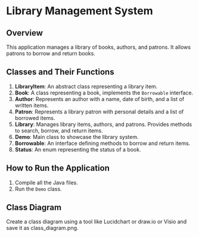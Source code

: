 # Library Management System

## Overview
This application manages a library of books, authors, and patrons. It allows patrons to borrow and return books.

## Classes and Their Functions
1. **LibraryItem**: An abstract class representing a library item.
2. **Book**: A class representing a book, implements the `Borrowable` interface.
3. **Author**: Represents an author with a name, date of birth, and a list of written items.
4. **Patron**: Represents a library patron with personal details and a list of borrowed items.
5. **Library**: Manages library items, authors, and patrons. Provides methods to search, borrow, and return items.
6. **Demo**: Main class to showcase the library system.
7. **Borrowable**: An interface defining methods to borrow and return items.
8. **Status**: An enum representing the status of a book.

## How to Run the Application
1. Compile all the Java files.
2. Run the `Demo` class.

## Class Diagram
Create a class diagram using a tool like Lucidchart or draw.io or Visio and save it as class_diagram.png.